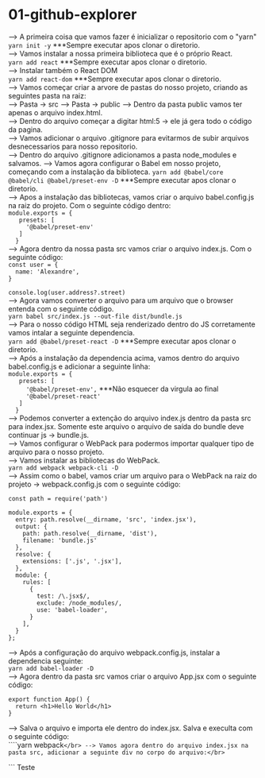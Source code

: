 # 01-github-explorer
--> A primeira coisa que vamos fazer é inicializar o repositorio com o "yarn"</br>
```yarn init -y``` ***Sempre executar apos clonar o diretorio.</br>
--> Vamos instalar a nossa primeira biblioteca que é o próprio React.</br>
```yarn add react``` ***Sempre executar apos clonar o diretorio.</br>
--> Instalar também o React DOM</br>
```yarn add react-dom``` ***Sempre executar apos clonar o diretorio.</br>
--> Vamos começar criar a arvore de pastas do nosso projeto, criando as seguintes pasta na raiz:</br>
  --> Pasta -> src
  --> Pasta -> public
--> Dentro da pasta public vamos ter apenas o arquivo index.html.</br>
  --> Dentro do arquivo começar a digitar html:5 -> ele já gera todo o código da pagina.</br>
--> Vamos adicionar o arquivo .gitignore para evitarmos de subir arquivos desnecessarios para nosso repositorio.</br>
  --> Dentro do arquivo .gitignore adicionamos a pasta node_modules e salvamos.
--> Vamos agora configurar o Babel em nosso projeto, começando com a instalação da biblioteca.
```yarn add @babel/core @babel/cli @babel/preset-env -D``` ***Sempre executar apos clonar o diretorio.</br>
--> Apos a instalação das bibliotecas, vamos criar o arquivo babel.config.js na raiz do projeto. Com o seguinte código dentro:</br>
```module.exports = {```</br>
```   presets: [```</br>
```     '@babel/preset-env'```</br>
```   ]```</br>
```  }```</br>
--> Agora dentro da nossa pasta src vamos criar o arquivo index.js. Com o seguinte código:</br>
```const user = {```</br>
```  name: 'Alexandre',```</br>
```}```</br>

```console.log(user.address?.street)```</br>
--> Agora vamos converter o arquivo para um arquivo que o browser entenda com o seguinte código.</br>
```yarn babel src/index.js --out-file dist/bundle.js```</br>
--> Para o nosso código HTML seja renderizado dentro do JS corretamente vamos intalar a seguinte dependencia.</br>
```yarn add @babel/preset-react -D``` ***Sempre executar apos clonar o diretorio.</br>
--> Após a instalação da dependencia acima, vamos dentro do arquivo babel.config.js e adicionar a seguinte linha:</br>
```module.exports = {```</br>
```   presets: [```</br>
```     '@babel/preset-env',``` ***Não esquecer da virgula ao final</br>
```     '@babel/preset-react'```</br>
```   ]```</br>
```  }```</br>
--> Podemos converter a extenção do arquivo index.js dentro da pasta src para index.jsx. Somente este arquivo o arquivo de saída do bundle deve continuar js -> bundle.js.</br>
--> Vamos configurar o WebPack para podermos importar qualquer tipo de arquivo para o nosso projeto.</br>
--> Vamos instalar as bibliotecas do WebPack.</br>
```yarn add webpack webpack-cli -D```</br>
--> Assim como o babel, vamos criar um arquivo para o WebPack na raiz do projeto -> webpack.config.js com o seguinte código:</br>

```const path = require('path')```</br>

```module.exports = {```</br>
```  entry: path.resolve(__dirname, 'src', 'index.jsx'),```</br>
```  output: {```</br>
```    path: path.resolve(__dirname, 'dist'),```</br>
```    filename: 'bundle.js'```</br>
```  },```</br>
```  resolve: {```</br>
```    extensions: ['.js', '.jsx'],```</br>
```  },```</br>
```  module: {```</br>
```    rules: [```</br>
```      {```</br>
```        test: /\.jsx$/,```</br>
```        exclude: /node_modules/,```</br>
```        use: 'babel-loader',```</br>
```      }```</br>
```    ],```</br>
```  }```</br>
```};```</br>

--> Após a configuração do arquivo webpack.config.js, instalar a dependencia seguinte:</br>
```yarn add babel-loader -D```</br>
--> Agora dentro da pasta src vamos criar o arquivo App.jsx com o seguinte código:</br>

```export function App() {```</br>
```  return <h1>Hello World</h1>```</br>
```}```</br>

--> Salva o arquivo e importa ele dentro do index.jsx. Salva e execulta com o seguinte código:</br>
````yarn webpack```</br>
--> Vamos agora dentro do arquivo index.jsx na pasta src, adicionar a seguinte div no corpo do arquivo:</br>
```<div id="root"></div>``` Teste